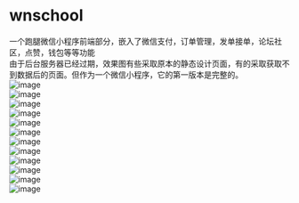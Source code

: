 # wnschool
一个跑腿微信小程序前端部分，嵌入了微信支付，订单管理，发单接单，论坛社区，点赞，钱包等等功能<br>
由于后台服务器已经过期，效果图有些采取原本的静态设计页面，有的采取获取不到数据后的页面。但作为一个微信小程序，它的第一版本是完整的。<br>
![image](https://github.com/1996liang/project/blob/master/image/Screenshot_2018-08-29-18-03-40-601_com.tencent.mm.png)<br>
![image](https://github.com/1996liang/project/blob/master/image/Screenshot_2018-08-29-18-03-47-349_com.tencent.mm.png)<br>
![image](https://github.com/1996liang/project/blob/master/image/Screenshot_2018-08-29-18-03-57-545_com.tencent.mm.png)<br>
![image](https://github.com/1996liang/project/blob/master/image/Screenshot_2018-08-29-18-04-18-850_com.tencent.mm.png)<br>
![image](https://github.com/1996liang/project/blob/master/image/Screenshot_2018-08-29-18-04-27-238_com.tencent.mm.png)<br>
![image](https://github.com/1996liang/project/blob/master/image/Screenshot_2018-08-29-18-04-41-389_com.tencent.mm.png)<br>
![image](https://github.com/1996liang/project/blob/master/image/Screenshot_2018-08-29-18-04-45-278_com.tencent.mm.png)<br>
![image](https://github.com/1996liang/project/blob/master/image/Screenshot_2018-08-29-18-04-51-441_com.tencent.mm.png)<br>
![image](https://github.com/1996liang/project/blob/master/image/Screenshot_2018-08-29-18-05-00-011_com.tencent.mm.png)<br>
![image](https://github.com/1996liang/project/blob/master/image/Screenshot_2018-08-29-18-09-12-455_com.tencent.mm.png)<br>
![image](https://github.com/1996liang/project/blob/master/image/无标题1.png)<br>
![image](https://github.com/1996liang/project/blob/master/image/无标题2.png)<br>
